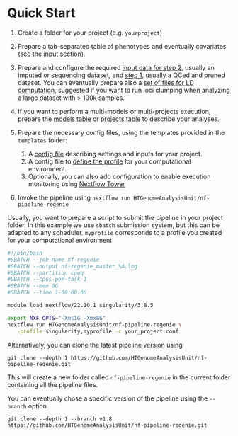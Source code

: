 # Quick Start

1. Create a folder for your project (e.g. `yourproject`)

2. Prepare a tab-separated table of phenotypes and eventually covariates (see the [input section](input-phenotype-file.md)).

3. Prepare and configure the required [input data for step 2](input-full-data.md), usually an imputed or sequencing dataset, and [step 1](input-indep-snps.md), usually a QCed and pruned dataset. You can eventually prepare also a [set of files for LD computation](input-ld-panel.md), suggested if you want to run loci clumping when analyzing a large dataset with > 100k samples.

4. If you want to perform a multi-models or multi-projects execution, prepare the [models table](input-models-table.md) or [projects table](input-projects-table.md) to describe your analyses.

5. Prepare the necessary config files, using the templates provided in the `templates` folder:
   1. A [config file](main-parameters.md) describing settings and inputs for your project.
   2. A config file to [define the profile](hpc-profile.md) for your computational environment.
   3. Optionally, you can also add configuration to enable execution monitoring using [Nextflow Tower](tower-monitoring.md)

6. Invoke the pipeline using `nextflow run HTGenomeAnalysisUnit/nf-pipeline-regenie`

Usually, you want to prepare a script to submit the pipeline in your project folder. In this example we use `sbatch` submission system, but this can be adapted to any scheduler. `myprofile` corresponds to a profile you created for your computational environment:

```bash
#!/bin/bash
#SBATCH --job-name nf-regenie
#SBATCH --output nf-regenie_master_%A.log
#SBATCH --partition cpuq
#SBATCH --cpus-per-task 1
#SBATCH --mem 8G
#SBATCH --time 1-00:00:00

module load nextflow/22.10.1 singularity/3.8.5

export NXF_OPTS="-Xms1G -Xmx8G" 
nextflow run HTGenomeAnalysisUnit/nf-pipeline-regenie \
   -profile singularity,myprofile -c your_project.conf
```

Alternatively, you can clone the latest pipeline version using

`git clone --depth 1 https://github.com/HTGenomeAnalysisUnit/nf-pipeline-regenie.git`

This will create a new folder called `nf-pipeline-regenie` in the current folder containing all the pipeline files.

You can eventually chose a specific version of the pipeline using the `--branch` option

`git clone --depth 1 --branch v1.8 https://github.com/HTGenomeAnalysisUnit/nf-pipeline-regenie.git`